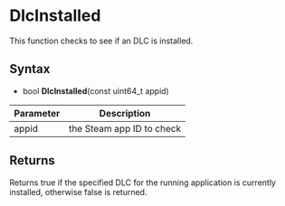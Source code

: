 # DlcInstalled

This function checks to see if an DLC is installed.

## Syntax

- bool **DlcInstalled**(const uint64_t appid)

| Parameter | Description |
|---|---|
| appid | the Steam app ID to check |

## Returns

Returns true if the specified DLC for the running application is currently installed, otherwise false is returned.
